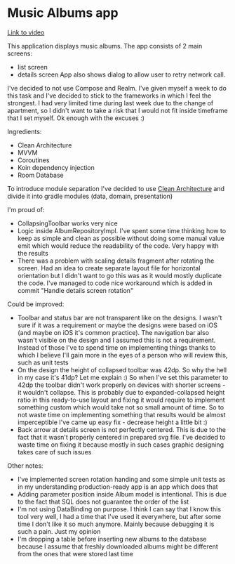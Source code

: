 # Music Albums app

[Link to video](https://youtu.be/oVi1BADNSqo)

This application displays music albums. The app consists of 2 main screens:<br />

- list screen
- details screen App also shows dialog to allow user to retry network call.

I've decided to not use Compose and Realm. I've given myself a week to do this task and I've decided to stick to the
frameworks in which I feel the strongest. I had very limited time during last week due to the change of apartment, so I
didn't want to take a risk that I would not fit inside timeframe that I set myself. Ok enough with the excuses :)

Ingredients:<br />

- Clean Architecture<br />
- MVVM<br />
- Coroutines<br />
- Koin dependency injection<br />
- Room Database<br />

To introduce module separation I've decided to
use [Clean Architecture](https://www.geeksforgeeks.org/what-is-clean-architecture-in-android/) and divide it into gradle
modules (data, domain, presentation)

I'm proud of:<br />

- CollapsingToolbar works very nice
- Logic inside AlbumRepositoryImpl. I've spent some time thinking how to keep as simple and clean as possible without
  doing some manual value emit which would reduce the readability of the code. Very happy with the results
- There was a problem with scaling details fragment after rotating the screen. Had an idea to create separate layout
  file for horizontal orientation but I didn't want to go this was as it would mostly duplicate the code. I've managed
  to code nice workaround which is added in commit "Handle details screen rotation"

Could be improved:<br />

- Toolbar and status bar are not transparent like on the designs. I wasn't sure if it was a requirement or maybe the
  designs were based on iOS (and maybe on iOS it's common practice). The navigation bar also wasn't visible on the
  design and I assumed this is not a requirement. Instead of those I've to spend time on implementing things thanks to
  which I believe I'll gain more in the eyes of a person who will review this, such as unit tests
- On the design the height of collapsed toolbar was 42dp. So why the hell in my case it's 41dp? Let me explain :) So
  when I've set this parameter to 42dp the toolbar didn't work properly on devices with shorter screens - it wouldn't
  collapse. This is probably due to expanded-collapsed height ratio in this ready-to-use layout and fixing it would
  require to implement something custom which would take not so small amount of time. So to not waste time on
  implementing something that results would be almost imperceptible I've came up easy fix - decrease height a little
  bit :)
- Back arrow at details screen is not perfectly centered. This is due to the fact that it wasn't properly centered in
  prepared svg file. I've decided to waste time on fixing it because mostly in such cases graphic designing takes care
  of such issues

Other notes:<br />

- I've implemented screen rotation handing and some simple unit tests as in my understanding production-ready app is an
  app which does that
- Adding parameter position inside Album model is intentional. This is due to the fact that SQL does not guarantee the
  order of the list
- I'm not using DataBinding on purpose. I think I can say that I know this tool very well, I had a time that I've used
  it everywhere, but after some time I don't like it so much anymore. Mainly because debugging it is such a pain. Just
  my opinion
- I'm dropping a table before inserting new albums to the database because I assume that freshly downloaded albums might
  be different from the ones that were stored last time
